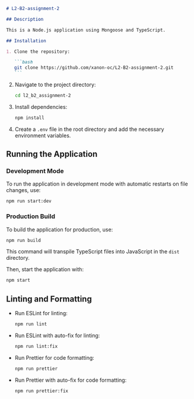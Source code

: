 ````markdown
# L2-B2-assignment-2

## Description

This is a Node.js application using Mongoose and TypeScript.

## Installation

1. Clone the repository:

   ```bash
   git clone https://github.com/xanon-oc/L2-B2-assignment-2.git
   ```
````

2. Navigate to the project directory:

   ```bash
   cd l2_b2_assignment-2
   ```

3. Install dependencies:

   ```bash
   npm install
   ```

4. Create a `.env` file in the root directory and add the necessary environment variables.

## Running the Application

### Development Mode

To run the application in development mode with automatic restarts on file changes, use:

```bash
npm run start:dev
```

### Production Build

To build the application for production, use:

```bash
npm run build
```

This command will transpile TypeScript files into JavaScript in the `dist` directory.

Then, start the application with:

```bash
npm start
```

## Linting and Formatting

- Run ESLint for linting:

  ```bash
  npm run lint
  ```

- Run ESLint with auto-fix for linting:

  ```bash
  npm run lint:fix
  ```

- Run Prettier for code formatting:

  ```bash
  npm run prettier
  ```

- Run Prettier with auto-fix for code formatting:

  ```bash
  npm run prettier:fix
  ```
